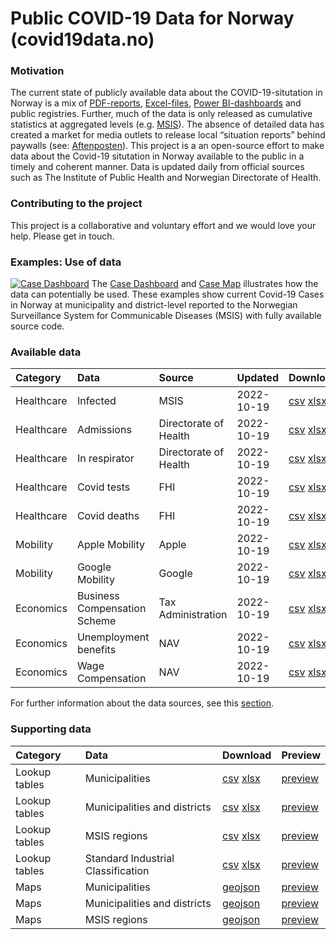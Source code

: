 Public COVID-19 Data for Norway (covid19data.no)
================================================

### Motivation

The current state of publicly available data about the
COVID-19-situtation in Norway is a mix of
[PDF-reports](https://www.fhi.no/sv/smittsomme-sykdommer/corona/dags--og-ukerapporter/dags--og-ukerapporter-om-koronavirus/),
[Excel-files](https://www.nav.no/no/nav-og-samfunn/statistikk/arbeidssokere-og-stillinger-statistikk/permitterte),
[Power
BI-dashboards](https://www.helsedirektoratet.no/statistikk/antall-innlagte-pasienter-pa-sykehus-med-pavist-covid-19)
and public registries. Further, much of the data is only released as
cumulative statistics at aggregated levels
(e.g. [MSIS](http://www.msis.no/)). The absence of detailed data has
created a market for media outlets to release local “situation reports”
behind paywalls (see:
[Aftenposten](https://www.aftenposten.no/norge/i/K3mnr4/i-det-meste-av-landet-bremser-viruset-opp-i-oslo-sprer-det-seg-raskt-fra-bydel-til-bydel)).
This project is a an open-source effort to make data about the Covid-19
situtation in Norway available to the public in a timely and coherent
manner. Data is updated daily from official sources such as The
Institute of Public Health and Norwegian Directorate of Health.

### Contributing to the project

This project is a collaborative and voluntary effort and we would love
your help. Please get in touch.

### Examples: Use of data

[![Case
Dashboard](docs/img/MSIS_dashboard_full.PNG)](https://www.covid19data.no/examples/01_case_dashboard/)
The [Case
Dashboard](https://www.covid19data.no/examples/01_case_dashboard/) and
[Case Map](https://www.covid19data.no/examples/02_case_map/) illustrates
how the data can potentially be used. These examples show current
Covid-19 Cases in Norway at municipality and district-level reported to
the Norwegian Surveillance System for Communicable Diseases (MSIS) with
fully available source code.

### Available data

<table>
<colgroup>
<col style="width: 2%" />
<col style="width: 5%" />
<col style="width: 4%" />
<col style="width: 2%" />
<col style="width: 58%" />
<col style="width: 27%" />
</colgroup>
<thead>
<tr class="header">
<th style="text-align: left;">Category</th>
<th style="text-align: left;">Data</th>
<th style="text-align: left;">Source</th>
<th style="text-align: left;">Updated</th>
<th style="text-align: left;">Download</th>
<th style="text-align: left;">Preview</th>
</tr>
</thead>
<tbody>
<tr class="odd">
<td style="text-align: left;">Healthcare</td>
<td style="text-align: left;">Infected</td>
<td style="text-align: left;">MSIS</td>
<td style="text-align: left;">2022-10-19</td>
<td style="text-align: left;"><a href = "https://raw.githubusercontent.com/thohan88/covid19-nor-data/master/data/01_infected/msis/municipality_and_district.csv">csv</a> <a href = "https://raw.githubusercontent.com/thohan88/covid19-nor-data/master/data/01_infected/msis/municipality_and_district.xlsx">xlsx</a></td>
<td style="text-align: left;"><a href = "https://github.com/thohan88/covid19-nor-data/blob/master/data/01_infected/msis/municipality_and_district.csv">preview</a></td>
</tr>
<tr class="even">
<td style="text-align: left;">Healthcare</td>
<td style="text-align: left;">Admissions</td>
<td style="text-align: left;">Directorate of Health</td>
<td style="text-align: left;">2022-10-19</td>
<td style="text-align: left;"><a href = "https://raw.githubusercontent.com/thohan88/covid19-nor-data/master/data/02_admissions/admissions.csv">csv</a> <a href = "https://raw.githubusercontent.com/thohan88/covid19-nor-data/master/data/02_admissions/admissions.xlsx">xlsx</a></td>
<td style="text-align: left;"><a href = "https://github.com/thohan88/covid19-nor-data/blob/master/data/02_admissions/admissions.csv">preview</a></td>
</tr>
<tr class="odd">
<td style="text-align: left;">Healthcare</td>
<td style="text-align: left;">In respirator</td>
<td style="text-align: left;">Directorate of Health</td>
<td style="text-align: left;">2022-10-19</td>
<td style="text-align: left;"><a href = "https://raw.githubusercontent.com/thohan88/covid19-nor-data/master/data/02_admissions/admissions_with_respirators.csv">csv</a> <a href = "https://raw.githubusercontent.com/thohan88/covid19-nor-data/master/data/02_admissions/admissions_with_respirators.xlsx">xlsx</a></td>
<td style="text-align: left;"><a href = "https://github.com/thohan88/covid19-nor-data/blob/master/data/02_admissions/admissions_with_respirators.csv">preview</a></td>
</tr>
<tr class="even">
<td style="text-align: left;">Healthcare</td>
<td style="text-align: left;">Covid tests</td>
<td style="text-align: left;">FHI</td>
<td style="text-align: left;">2022-10-19</td>
<td style="text-align: left;"><a href = "https://raw.githubusercontent.com/thohan88/covid19-nor-data/master/data/03_covid_tests/national_tests.csv">csv</a> <a href = "https://raw.githubusercontent.com/thohan88/covid19-nor-data/master/data/03_covid_tests/national_tests.xlsx">xlsx</a></td>
<td style="text-align: left;"><a href = "https://github.com/thohan88/covid19-nor-data/blob/master/data/03_covid_tests/national_tests.csv">preview</a></td>
</tr>
<tr class="odd">
<td style="text-align: left;">Healthcare</td>
<td style="text-align: left;">Covid deaths</td>
<td style="text-align: left;">FHI</td>
<td style="text-align: left;">2022-10-19</td>
<td style="text-align: left;"><a href = "https://raw.githubusercontent.com/thohan88/covid19-nor-data/master/data/04_deaths/deaths_total_fhi.csv">csv</a> <a href = "https://raw.githubusercontent.com/thohan88/covid19-nor-data/master/data/04_deaths/deaths_total_fhi.xlsx">xlsx</a></td>
<td style="text-align: left;"><a href = "https://github.com/thohan88/covid19-nor-data/blob/master/data/04_deaths/deaths_total_fhi.csv">preview</a></td>
</tr>
<tr class="even">
<td style="text-align: left;">Mobility</td>
<td style="text-align: left;">Apple Mobility</td>
<td style="text-align: left;">Apple</td>
<td style="text-align: left;">2022-10-19</td>
<td style="text-align: left;"><a href = "https://raw.githubusercontent.com/thohan88/covid19-nor-data/master/data/20_mobility/apple/mobility.csv">csv</a> <a href = "https://raw.githubusercontent.com/thohan88/covid19-nor-data/master/data/20_mobility/apple/mobility.xlsx">xlsx</a></td>
<td style="text-align: left;"><a href = "https://github.com/thohan88/covid19-nor-data/blob/master/data/20_mobility/apple/mobility.csv">preview</a></td>
</tr>
<tr class="odd">
<td style="text-align: left;">Mobility</td>
<td style="text-align: left;">Google Mobility</td>
<td style="text-align: left;">Google</td>
<td style="text-align: left;">2022-10-19</td>
<td style="text-align: left;"><a href = "https://raw.githubusercontent.com/thohan88/covid19-nor-data/master/data/20_mobility/google/mobility.csv">csv</a> <a href = "https://raw.githubusercontent.com/thohan88/covid19-nor-data/master/data/20_mobility/google/mobility.xlsx">xlsx</a></td>
<td style="text-align: left;"><a href = "https://github.com/thohan88/covid19-nor-data/blob/master/data/20_mobility/google/mobility.csv">preview</a></td>
</tr>
<tr class="even">
<td style="text-align: left;">Economics</td>
<td style="text-align: left;">Business Compensation Scheme</td>
<td style="text-align: left;">Tax Administration</td>
<td style="text-align: left;">2022-10-19</td>
<td style="text-align: left;"><a href = "https://raw.githubusercontent.com/thohan88/covid19-nor-data/master/data/30_economics/tax_administration/business_compensation_scheme.csv">csv</a> <a href = "https://raw.githubusercontent.com/thohan88/covid19-nor-data/master/data/30_economics/tax_administration/business_compensation_scheme.xlsx">xlsx</a></td>
<td style="text-align: left;"><a href = "https://github.com/thohan88/covid19-nor-data/blob/master/data/30_economics/tax_administration/business_compensation_scheme.csv">preview</a></td>
</tr>
<tr class="odd">
<td style="text-align: left;">Economics</td>
<td style="text-align: left;">Unemployment benefits</td>
<td style="text-align: left;">NAV</td>
<td style="text-align: left;">2022-10-19</td>
<td style="text-align: left;"><a href = "https://raw.githubusercontent.com/thohan88/covid19-nor-data/master/data/10_employment/nav/applications_unemployment_benefits.csv">csv</a> <a href = "https://raw.githubusercontent.com/thohan88/covid19-nor-data/master/data/10_employment/nav/applications_unemployment_benefits.xlsx">xlsx</a></td>
<td style="text-align: left;"><a href = "https://github.com/thohan88/covid19-nor-data/blob/master/data/10_employment/nav/applications_unemployment_benefits.csv">preview</a></td>
</tr>
<tr class="even">
<td style="text-align: left;">Economics</td>
<td style="text-align: left;">Wage Compensation</td>
<td style="text-align: left;">NAV</td>
<td style="text-align: left;">2022-10-19</td>
<td style="text-align: left;"><a href = "https://raw.githubusercontent.com/thohan88/covid19-nor-data/master/data/30_economics/nav/wage_compensation.csv">csv</a> <a href = "https://raw.githubusercontent.com/thohan88/covid19-nor-data/master/data/30_economics/nav/wage_compensation.xlsx">xlsx</a></td>
<td style="text-align: left;"><a href = "https://github.com/thohan88/covid19-nor-data/blob/master/data/30_economics/nav/wage_compensation.csv">preview</a></td>
</tr>
</tbody>
</table>

For further information about the data sources, see this
[section](https://www.covid19data.no/data.html).

### Supporting data

<table>
<thead>
<tr class="header">
<th style="text-align: left;">Category</th>
<th style="text-align: left;">Data</th>
<th style="text-align: left;">Download</th>
<th style="text-align: left;">Preview</th>
</tr>
</thead>
<tbody>
<tr class="odd">
<td style="text-align: left;">Lookup tables</td>
<td style="text-align: left;">Municipalities</td>
<td style="text-align: left;"><a href = "https://raw.githubusercontent.com/thohan88/covid19-nor-data/master/data/00_lookup_tables_and_maps/01_lookup_tables/municipalities.csv">csv</a> <a href = "https://raw.githubusercontent.com/thohan88/covid19-nor-data/master/data/00_lookup_tables_and_maps/01_lookup_tables/municipalities.xlsx">xlsx</a></td>
<td style="text-align: left;"><a href = "https://github.com/thohan88/covid19-nor-data/blob/master/data/00_lookup_tables_and_maps/01_lookup_tables/municipalities.csv">preview</a></td>
</tr>
<tr class="even">
<td style="text-align: left;">Lookup tables</td>
<td style="text-align: left;">Municipalities and districts</td>
<td style="text-align: left;"><a href = "https://raw.githubusercontent.com/thohan88/covid19-nor-data/master/data/00_lookup_tables_and_maps/01_lookup_tables/municipalities_districts.csv">csv</a> <a href = "https://raw.githubusercontent.com/thohan88/covid19-nor-data/master/data/00_lookup_tables_and_maps/01_lookup_tables/municipalities_districts.xlsx">xlsx</a></td>
<td style="text-align: left;"><a href = "https://github.com/thohan88/covid19-nor-data/blob/master/data/00_lookup_tables_and_maps/01_lookup_tables/municipalities_districts.csv">preview</a></td>
</tr>
<tr class="odd">
<td style="text-align: left;">Lookup tables</td>
<td style="text-align: left;">MSIS regions</td>
<td style="text-align: left;"><a href = "https://raw.githubusercontent.com/thohan88/covid19-nor-data/master/data/00_lookup_tables_and_maps/01_lookup_tables/msis.csv">csv</a> <a href = "https://raw.githubusercontent.com/thohan88/covid19-nor-data/master/data/00_lookup_tables_and_maps/01_lookup_tables/msis.xlsx">xlsx</a></td>
<td style="text-align: left;"><a href = "https://github.com/thohan88/covid19-nor-data/blob/master/data/00_lookup_tables_and_maps/01_lookup_tables/msis.csv">preview</a></td>
</tr>
<tr class="even">
<td style="text-align: left;">Lookup tables</td>
<td style="text-align: left;">Standard Industrial Classification</td>
<td style="text-align: left;"><a href = "https://raw.githubusercontent.com/thohan88/covid19-nor-data/master/data/00_lookup_tables_and_maps/01_lookup_tables/standard_industrial_classification.csv">csv</a> <a href = "https://raw.githubusercontent.com/thohan88/covid19-nor-data/master/data/00_lookup_tables_and_maps/01_lookup_tables/standard_industrial_classification.xlsx">xlsx</a></td>
<td style="text-align: left;"><a href = "https://github.com/thohan88/covid19-nor-data/blob/master/data/00_lookup_tables_and_maps/01_lookup_tables/standard_industrial_classification.csv">preview</a></td>
</tr>
<tr class="odd">
<td style="text-align: left;">Maps</td>
<td style="text-align: left;">Municipalities</td>
<td style="text-align: left;"><a href = "https://raw.githubusercontent.com/thohan88/covid19-nor-data/master/data/00_lookup_tables_and_maps/02_maps/municipalities.geojson">geojson</a></td>
<td style="text-align: left;"><a href = "https://github.com/thohan88/covid19-nor-data/blob/master/data/00_lookup_tables_and_maps/02_maps/municipalities.geojson">preview</a></td>
</tr>
<tr class="even">
<td style="text-align: left;">Maps</td>
<td style="text-align: left;">Municipalities and districts</td>
<td style="text-align: left;"><a href = "https://raw.githubusercontent.com/thohan88/covid19-nor-data/master/data/00_lookup_tables_and_maps/02_maps/municipalities_districts.geojson">geojson</a></td>
<td style="text-align: left;"><a href = "https://github.com/thohan88/covid19-nor-data/blob/master/data/00_lookup_tables_and_maps/02_maps/municipalities_districts.geojson">preview</a></td>
</tr>
<tr class="odd">
<td style="text-align: left;">Maps</td>
<td style="text-align: left;">MSIS regions</td>
<td style="text-align: left;"><a href = "https://raw.githubusercontent.com/thohan88/covid19-nor-data/master/data/00_lookup_tables_and_maps/02_maps/msis.geojson">geojson</a></td>
<td style="text-align: left;"><a href = "https://github.com/thohan88/covid19-nor-data/blob/master/data/00_lookup_tables_and_maps/02_maps/msis.geojson">preview</a></td>
</tr>
</tbody>
</table>
